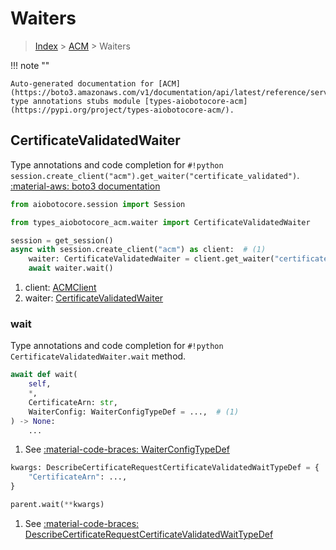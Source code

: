 # Waiters

> [Index](../README.md) > [ACM](./README.md) > Waiters

!!! note ""

    Auto-generated documentation for [ACM](https://boto3.amazonaws.com/v1/documentation/api/latest/reference/services/acm.html#ACM)
    type annotations stubs module [types-aiobotocore-acm](https://pypi.org/project/types-aiobotocore-acm/).

## CertificateValidatedWaiter

Type annotations and code completion for `#!python session.create_client("acm").get_waiter("certificate_validated")`.
[:material-aws: boto3 documentation](https://boto3.amazonaws.com/v1/documentation/api/latest/reference/services/acm.html#ACM.Waiter.CertificateValidated)

```python title="Usage example"
from aiobotocore.session import Session

from types_aiobotocore_acm.waiter import CertificateValidatedWaiter

session = get_session()
async with session.create_client("acm") as client:  # (1)
    waiter: CertificateValidatedWaiter = client.get_waiter("certificate_validated")  # (2)
    await waiter.wait()
```

1. client: [ACMClient](./client.md)
2. waiter: [CertificateValidatedWaiter](./waiters.md#certificatevalidatedwaiter)


### wait

Type annotations and code completion for `#!python CertificateValidatedWaiter.wait` method.

```python title="Method definition"
await def wait(
    self,
    *,
    CertificateArn: str,
    WaiterConfig: WaiterConfigTypeDef = ...,  # (1)
) -> None:
    ...
```

1. See [:material-code-braces: WaiterConfigTypeDef](./type_defs.md#waiterconfigtypedef) 


```python title="Usage example with kwargs"
kwargs: DescribeCertificateRequestCertificateValidatedWaitTypeDef = {  # (1)
    "CertificateArn": ...,
}

parent.wait(**kwargs)
```

1. See [:material-code-braces: DescribeCertificateRequestCertificateValidatedWaitTypeDef](./type_defs.md#describecertificaterequestcertificatevalidatedwaittypedef) 
